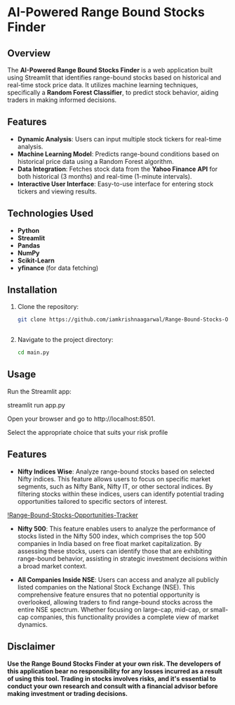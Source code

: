 # AI-Powered Range Bound Stocks Finder

## Overview
The **AI-Powered Range Bound Stocks Finder** is a web application built using Streamlit that identifies range-bound stocks based on historical and real-time stock price data. It utilizes machine learning techniques, specifically a **Random Forest Classifier**, to predict stock behavior, aiding traders in making informed decisions.

## Features
- **Dynamic Analysis**: Users can input multiple stock tickers for real-time analysis.
- **Machine Learning Model**: Predicts range-bound conditions based on historical price data using a Random Forest algorithm.
- **Data Integration**: Fetches stock data from the **Yahoo Finance API** for both historical (3 months) and real-time (1-minute intervals).
- **Interactive User Interface**: Easy-to-use interface for entering stock tickers and viewing results.

## Technologies Used
- **Python**
- **Streamlit**
- **Pandas**
- **NumPy**
- **Scikit-Learn**
- **yfinance** (for data fetching)

## Installation
1. Clone the repository:
   ```bash
   git clone https://github.com/iamkrishnaagarwal/Range-Bound-Stocks-Opportunities-Tracker.git
  
2. Navigate to the project directory:
   ```bash
   cd main.py

## Usage

Run the Streamlit app:

streamlit run app.py

Open your browser and go to http://localhost:8501.

Select the appropriate choice that suits your risk profile 

## Features

- **Nifty Indices Wise**: Analyze range-bound stocks based on selected Nifty indices. This feature allows users to focus on specific market segments, such as Nifty Bank, Nifty IT, or other sectoral indices. By filtering stocks within these indices, users can identify potential trading opportunities tailored to specific sectors of interest.

[!Range-Bound-Stocks-Opportunities-Tracker]()

- **Nifty 500**: This feature enables users to analyze the performance of stocks listed in the Nifty 500 index, which comprises the top 500 companies in India based on free float market capitalization. By assessing these stocks, users can identify those that are exhibiting range-bound behavior, assisting in strategic investment decisions within a broad market context.

- **All Companies Inside NSE**: Users can access and analyze all publicly listed companies on the National Stock Exchange (NSE). This comprehensive feature ensures that no potential opportunity is overlooked, allowing traders to find range-bound stocks across the entire NSE spectrum. Whether focusing on large-cap, mid-cap, or small-cap companies, this functionality provides a complete view of market dynamics.


## Disclaimer
**Use the Range Bound Stocks Finder at your own risk. The developers of this application bear no responsibility for any losses incurred as a result of using this tool. Trading in stocks involves risks, and it's essential to conduct your own research and consult with a financial advisor before making investment or trading decisions.**

   


